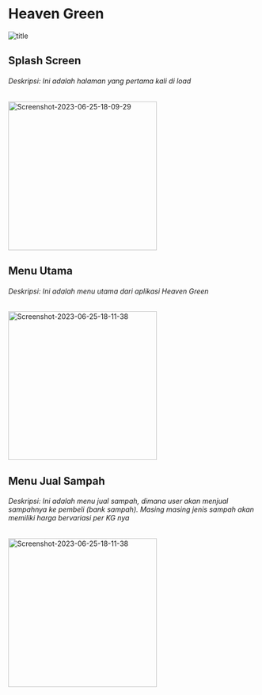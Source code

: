 # Heaven Green
<img src="https://i.ibb.co/nb7tTf6/title.png" alt="title" border="0" />

## Splash Screen
###### Deskripsi: Ini adalah halaman yang pertama kali di load

<img src="https://i.ibb.co/608r9L7/Screenshot-2023-06-25-18-09-29.png" alt="Screenshot-2023-06-25-18-09-29" border="0" width="300px" />

## Menu Utama
###### Deskripsi: Ini adalah menu utama dari aplikasi Heaven Green
<img src="https://i.ibb.co/dQLTTTP/Screenshot-2023-06-25-18-11-38.png" alt="Screenshot-2023-06-25-18-11-38" border="0"  width="300px">

## Menu Jual Sampah
###### Deskripsi: Ini adalah menu jual sampah, dimana user akan menjual sampahnya ke pembeli (bank sampah). Masing masing jenis sampah akan memiliki harga bervariasi per KG nya
<img src="https://i.ibb.co/72m94h0/Screenshot-2023-06-25-18-15-32.png" alt="Screenshot-2023-06-25-18-11-38" border="0"  width="300px">
